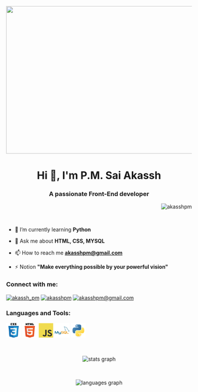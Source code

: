 <img width=900 height=400  src="https://i.pinimg.com/originals/8b/35/fe/8b35fef55fba1a201c9c7a11d3ec3d64.gif">

<h1 align="center">Hi 👋, I'm P.M. Sai Akassh</h1> 
<h3 align="center">A passionate Front-End developer</h3>

<p align="right"> <img src="https://komarev.com/ghpvc/?username=akasshpm&label=Profile%20views&color=0e75b6&style=flat" alt="akasshpm" /> </p>

<p align="left"> <a href="https://twitter.com/" target="blank"><img src="https://img.shields.io/twitter/follow/?logo=twitter&style=for-the-badge" alt="" /></a> </p>

- 🌱 I’m currently learning **Python**

- 💬 Ask me about **HTML, CSS, MYSQL**

- 📫 How to reach me **akasshpm@gmail.com**

- ⚡ Notion **"Make everything possible by your powerful vision"**

<h3 align="left">Connect with me:</h3>
<p align="left">
<a href="https://instagram.com/akassh_pm" target="blank">
<img align="center" src="https://img.shields.io/static/v1?message=Instagram&logo=instagram&label=&color=E4405F&logoColor=white&labelColor=&style=for-the-badge" height="35" alt="akassh_pm"/></a>
<a href="https://linkedin.com/in/www.linkedin.com/in/p-m-sai-akassh-680395257" target="blank">
<img align="center" src="https://img.shields.io/static/v1?message=LinkedIn&logo=linkedin&label=&color=0077B5&logoColor=white&labelColor=&style=for-the-badge" height="35" alt="akasshpm"/></a>
<a href="mailto:akasshpm@gmail.com" target="blank">
 <img align="center" src="https://img.shields.io/static/v1?message=Gmail&logo=gmail&label=&color=D14836&logoColor=white&labelColor=&style=for-the-badge" height="35" alt="akasshpm@gmail.com"/></a>
</p>

<h3 align="left">Languages and Tools:</h3>
<p align="left">
<a href="https://www.w3schools.com/css/" target="_blank" rel="noreferrer"> <img src="https://raw.githubusercontent.com/devicons/devicon/master/icons/css3/css3-original-wordmark.svg" alt="css3" width="40" height="40"/></a>
<a href="https://www.w3.org/html/" target="_blank" rel="noreferrer"> <img src="https://raw.githubusercontent.com/devicons/devicon/master/icons/html5/html5-original-wordmark.svg" alt="html5" width="40" height="40"/></a>
<a href="https://developer.mozilla.org/en-US/docs/Web/JavaScript" target="_blank" rel="noreferrer"> <img src="https://raw.githubusercontent.com/devicons/devicon/master/icons/javascript/javascript-original.svg" alt="javascript" width="40" height="40"/></a>
<a href="https://www.mysql.com/" target="_blank" rel="noreferrer"> <img src="https://raw.githubusercontent.com/devicons/devicon/master/icons/mysql/mysql-original-wordmark.svg" alt="mysql" width="40" height="40"/></a>
<a href="https://www.python.org" target="_blank" rel="noreferrer"> <img src="https://raw.githubusercontent.com/devicons/devicon/master/icons/python/python-original.svg" alt="python" width="40" height="40"/></a>
</p>
<br>


<div align="center">
 <p><img align="center" src="https://github-readme-stats.vercel.app/api?username=akasshpm&hide_title=false&hide_rank=false&show_icons=true&include_all_commits=true&count_private=true&disable_animations=false&theme=dracula&locale=en&hide_border=false" height="150" alt="stats graph"  /></p>
 <br>
 <p><img align="center" src="https://github-readme-stats.vercel.app/api/top-langs?username=akasshpm&locale=en&hide_title=false&layout=compact&card_width=320&langs_count=5&theme=dracula&hide_border=false" height="150" alt="languages graph"  /></p>

</div>




